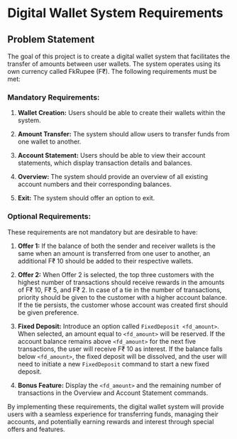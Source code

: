 # Digital Wallet System Requirements

## Problem Statement

The goal of this project is to create a digital wallet system that facilitates the transfer of amounts between user wallets. The system operates using its own currency called FkRupee (F₹). The following requirements must be met:

### Mandatory Requirements:

1. **Wallet Creation:** Users should be able to create their wallets within the system.

2. **Amount Transfer:** The system should allow users to transfer funds from one wallet to another.

3. **Account Statement:** Users should be able to view their account statements, which display transaction details and balances.

4. **Overview:** The system should provide an overview of all existing account numbers and their corresponding balances.

5. **Exit:** The system should offer an option to exit.

### Optional Requirements:

These requirements are not mandatory but are desirable to have:

1. **Offer 1:** If the balance of both the sender and receiver wallets is the same when an amount is transferred from one user to another, an additional F₹ 10 should be added to their respective wallets.

2. **Offer 2:** When Offer 2 is selected, the top three customers with the highest number of transactions should receive rewards in the amounts of F₹ 10, F₹ 5, and F₹ 2. In case of a tie in the number of transactions, priority should be given to the customer with a higher account balance. If the tie persists, the customer whose account was created first should be given preference.

3. **Fixed Deposit:** Introduce an option called `FixedDeposit <fd_amount>`. When selected, an amount equal to `<fd_amount>` will be reserved. If the account balance remains above `<fd_amount>` for the next five transactions, the user will receive F₹ 10 as interest. If the balance falls below `<fd_amount>`, the fixed deposit will be dissolved, and the user will need to initiate a new `FixedDeposit` command to start a new fixed deposit.

4. **Bonus Feature:** Display the `<fd_amount>` and the remaining number of transactions in the Overview and Account Statement commands.

By implementing these requirements, the digital wallet system will provide users with a seamless experience for transferring funds, managing their accounts, and potentially earning rewards and interest through special offers and features.